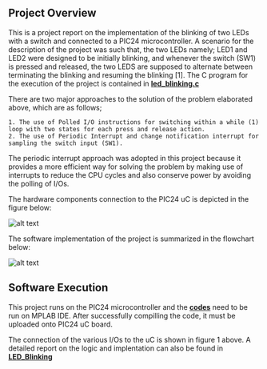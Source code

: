 ## Project Overview
This is a project report on the implementation of the blinking of two LEDs with a switch and connected to a PIC24 microcontroller. 
A scenario for the description of the project was such that, the two LEDs namely; LED1 and LED2 were designed to be initially blinking, and whenever the switch (SW1) is pressed and released, the two LEDS are supposed to alternate between terminating the blinking and resuming the blinking [1]. 
The C program for the execution of the project is contained in <i class="icon-cog"></i> **[led_blinking.c](https://github.com/emmanuelaboah/Computer_Architecture/blob/master/LED%20Blinking/led_blinking.c)**

There are two major approaches to the solution of the problem elaborated above, which are as follows;
```
1. The use of Polled I/O instructions for switching within a while (1) loop with two states for each press and release action.
2. The use of Periodic Interrupt and change notification interrupt for sampling the switch input (SW1).

```

The periodic interrupt approach was adopted in this project because 
it provides a more efficient way for solving the problem by making use of interrupts to reduce the CPU cycles and also 
conserve power by avoiding the polling of I/Os.

The hardware components connection to the PIC24 uC is depicted in the figure below:

![alt text](https://github.com/emmanuelaboah/Computer_Architecture/blob/master/LED%20Blinking/images/hardware_design.png)


The software implementation of the project is summarized in the flowchart below:

![alt text](https://github.com/emmanuelaboah/Computer_Architecture/blob/master/LED%20Blinking/images/flowchart.png)


## Software Execution

This project runs on the PIC24 microcontroller and the <i class="icon-cog"></i> **[codes](https://github.com/emmanuelaboah/Computer_Architecture/blob/master/LED%20Blinking/led_blinking.c)** need to be run on MPLAB IDE.
After successfully compilling the code, it must be uploaded onto PIC24 uC board.

The connection of the various I/Os to the uC is shown in figure 1 above. 
A detailed report on the logic and implentation can also be found in <i class="icon-cog"></i> **[LED_Blinking](https://github.com/emmanuelaboah/Computer_Architecture/blob/master/LED%20Blinking/LED_Blinking_PIC24.pdf)**


